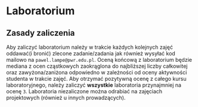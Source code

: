 Laboratorium
============

Zasady zaliczenia
-----------------

Aby zaliczyć laboratorium należy w trakcie każdych kolejnych zajęć oddawać(i bronić) zlecone zadanie/zadania jak również wysyłać kod mailowo na `pawel.lampe@pwr.edu.pl`.
Oceną końcową z laboratorium będzie mediana z ocen cząstkowych zaokrąglona do najbliższej liczby całkowitej oraz zawyżona/zaniżona odpowiedno w zależności od oceny aktywności studenta w trakcie zajęć.
Aby otrzymać pozytywną ocenę z całego kursu laboratoryjnego, należy zaliczyć **wszystkie** laboratoria przynajmniej na ocenę `3`.
Laboratoria niezaliczone można odrabiać na zajęciach projektowych (również u innych prowadzących).
